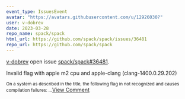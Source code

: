 ```yaml
---
event_type: IssuesEvent
avatar: "https://avatars.githubusercontent.com/u/12926030?"
user: v-dobrev
date: 2023-03-28
repo_name: spack/spack
html_url: https://github.com/spack/spack/issues/36481
repo_url: https://github.com/spack/spack
---
```


<a href='https://github.com/v-dobrev' target='_blank'>v-dobrev</a> open issue <a href='https://github.com/spack/spack/issues/36481' target='_blank'>spack/spack#36481</a>.

<p>Invalid flag with apple m2 cpu and apple-clang (clang-1400.0.29.202)</p><small>On a system as described in the title, the following flag in not recognized and causes compilation failures:...</small><a href='https://github.com/spack/spack/issues/36481' target='_blank'>View Comment</a>